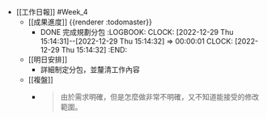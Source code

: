 - [[工作日報]] #Week_4
	- [[成果進度]] {{renderer :todomaster}}
		- DONE 完成規劃分包
		  :LOGBOOK:
		  CLOCK: [2022-12-29 Thu 15:14:31]--[2022-12-29 Thu 15:14:32] =>  00:00:01
		  CLOCK: [2022-12-29 Thu 15:14:32]
		  :END:
	- [[明日安排]]
		- 詳細制定分包，並釐清工作內容
	- [[複盤]]
		- > 由於需求明確，但是怎麼做非常不明確，又不知道能接受的修改範圍。